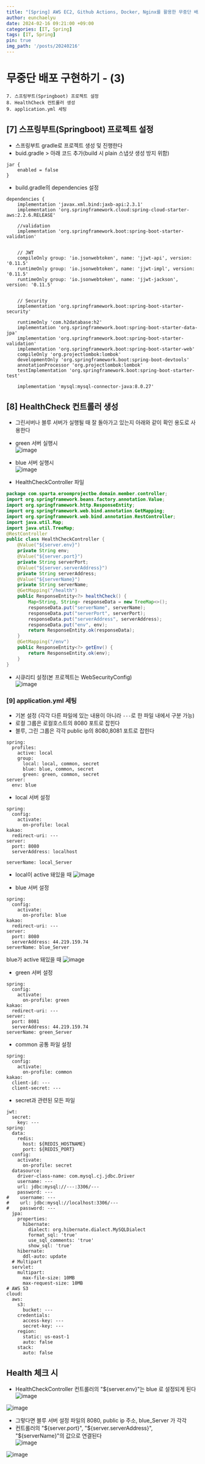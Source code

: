 ```yaml
---
title: "[Spring] AWS EC2, Github Actions, Docker, Nginx를 활용한 무중단 배포(3)"
author: eunchaelyu
date: 2024-02-16 09:21:00 +09:00
categories: [IT, Spring]
tags: [IT, Spring]
pin: true
img_path: '/posts/20240216'
---
```


# 무중단 배포 구현하기 - (3)     
    7. 스프링부트(Springboot) 프로젝트 설정      
    8. HealthCheck 컨트롤러 생성  
    9. application.yml 세팅    

                  

## [7] 스프링부트(Springboot) 프로젝트 설정      
- 스프링부트 gradle로 프로젝트 생성 및 진행한다          
- buid.gradle > 아래 코드 추가(build 시 plain 스냅샷 생성 방지 위함)            
```
jar {
	enabled = false
}
```

- build.gradle의 dependencies 설정        
```
dependencies {
	implementation 'javax.xml.bind:jaxb-api:2.3.1'
	implementation 'org.springframework.cloud:spring-cloud-starter-aws:2.2.6.RELEASE'

	//validation
	implementation 'org.springframework.boot:spring-boot-starter-validation'


	// JWT
	compileOnly group: 'io.jsonwebtoken', name: 'jjwt-api', version: '0.11.5'
	runtimeOnly group: 'io.jsonwebtoken', name: 'jjwt-impl', version: '0.11.5'
	runtimeOnly group: 'io.jsonwebtoken', name: 'jjwt-jackson', version: '0.11.5'


	// Security
	implementation 'org.springframework.boot:spring-boot-starter-security'

	runtimeOnly 'com.h2database:h2'
	implementation 'org.springframework.boot:spring-boot-starter-data-jpa'
	implementation 'org.springframework.boot:spring-boot-starter-validation'
	implementation 'org.springframework.boot:spring-boot-starter-web'
	compileOnly 'org.projectlombok:lombok'
	developmentOnly 'org.springframework.boot:spring-boot-devtools'
	annotationProcessor 'org.projectlombok:lombok'
	testImplementation 'org.springframework.boot:spring-boot-starter-test'

	implementation 'mysql:mysql-connector-java:8.0.27'
```


## [8] HealthCheck 컨트롤러 생성
- 그린서버나 블루 서버가 실행될 때 잘 돌아가고 있는지 아래와 같이 확인 용도로 사용한다    
- green 서버 실행시    
![image](https://github.com/eunchaelyu/eunchaelyu.github.io/assets/119996957/d5f0de42-400f-409d-a71d-b6136aeb4e20)    

- blue 서버 실행시    
![image](https://github.com/eunchaelyu/eunchaelyu.github.io/assets/119996957/de06d9b5-567d-4a43-883a-da97f7b05093)    

- HealthCheckController 파일           
```java      
package com.sparta.eroomprojectbe.domain.member.controller;
import org.springframework.beans.factory.annotation.Value;
import org.springframework.http.ResponseEntity;
import org.springframework.web.bind.annotation.GetMapping;
import org.springframework.web.bind.annotation.RestController;
import java.util.Map;
import java.util.TreeMap;
@RestController
public class HealthCheckController {
    @Value("${server.env}")
    private String env;
    @Value("${server.port}")
    private String serverPort;
    @Value("${server.serverAddress}")
    private String serverAddress;
    @Value("${serverName}")
    private String serverName;
    @GetMapping("/health")
    public ResponseEntity<?> healthCheck() {
        Map<String, String> responseData = new TreeMap<>();
        responseData.put("serverName", serverName);
        responseData.put("serverPort", serverPort);
        responseData.put("serverAddress", serverAddress);
        responseData.put("env", env);
        return ResponseEntity.ok(responseData);
    }
    @GetMapping("/env")
    public ResponseEntity<?> getEnv() {
        return ResponseEntity.ok(env);
    }
}
```      
- 시큐리티 설정(본 프로젝트는 WebSecurityConfig)        
![image](https://github.com/eunchaelyu/eunchaelyu.github.io/assets/119996957/fe2b77ca-599b-4452-bcea-8e5e53771bcc)    

  

### [9] application.yml 세팅 
- 기본 설정 (각각 다른 파일에 있는 내용이 아니라 ``---``로 한 파일 내에서 구분 가능)    
- 로컬 그룹은 로컬호스트의 8080 포트로 잡힌다            
- 블루, 그린 그룹은 각각 public ip의 8080,8081 포트로 잡힌다              
```           
spring:
  profiles:
    active: local
    group:
      local: local, common, secret
      blue: blue, common, secret
      green: green, common, secret
server:
  env: blue
```     


- local 서버 설정      
```      
spring:
  config:
    activate:
      on-profile: local
kakao:
  redirect-uri: ---
server:
  port: 8080
  serverAddress: localhost

serverName: local_Server
```

- local이 active 돼있을 때
![image](https://github.com/eunchaelyu/eunchaelyu.github.io/assets/119996957/932b82bc-6412-41f6-935e-2b9737f41aca)   


- blue 서버 설정
  
```     
spring:
  config:
    activate:
      on-profile: blue
kakao:
  redirect-uri: ---
server:
  port: 8080
  serverAddress: 44.219.159.74
serverName: blue_Server
```


blue가 active 돼있을 때 
![image](https://github.com/eunchaelyu/eunchaelyu.github.io/assets/119996957/6e03a124-4b25-40b7-ae53-28a868671911)    


- green 서버 설정
  
```     
spring:
  config:
    activate:
      on-profile: green
kakao:
  redirect-uri: ---
server:
  port: 8081
  serverAddress: 44.219.159.74
serverName: green_Server
```


- common 공통 파일 설정    

```      
spring:
  config:
    activate:
      on-profile: common
kakao:
  client-id: ---
  client-secret: ---
```    


- secret과 관련된 모든 파일       
 
```           
jwt:
  secret:
    key: ---
spring:
  data:
    redis:
      host: ${REDIS_HOSTNAME}
      port: ${REDIS_PORT}
  config:
    activate:
      on-profile: secret
  datasource:
    driver-class-name: com.mysql.cj.jdbc.Driver
    username: ---
    url: jdbc:mysql://---:3306/---
    password: ---
#    username: ---
#    url: jdbc:mysql://localhost:3306/---
#    password: ---
  jpa:
    properties:
      hibernate:
        dialect: org.hibernate.dialect.MySQLDialect
        format_sql: 'true'
        use_sql_comments: 'true'
        show_sql: 'true'
    hibernate:
      ddl-auto: update
  # Multipart
  servlet:
    multipart:
      max-file-size: 10MB
      max-request-size: 10MB
# AWS S3
cloud:
  aws:
    s3:
      bucket: ---
    credentials:
      access-key: ---
      secret-key: ---
    region:
      static: us-east-1
      auto: false
    stack:
      auto: false
```        

## Health 체크 시   
- HealthCheckController 컨트롤러의 "${server.env}"는 blue 로 설정되게 된다    
![image](https://github.com/eunchaelyu/eunchaelyu.github.io/assets/119996957/ffefa5ad-7751-4919-81e4-684250b58a4e)     
       
![image](https://github.com/eunchaelyu/eunchaelyu.github.io/assets/119996957/ac7d3894-4351-44f8-9dd4-a275b25ceced)  
             

- 그렇다면 블루 서버 설정 파일의 8080, public ip 주소, blue_Server 가 각각       
- 컨트롤러의 "${server.port}",  "${server.serverAddress}", "${serverName}"의 값으로 연결된다    
![image](https://github.com/eunchaelyu/eunchaelyu.github.io/assets/119996957/1668b1fc-19a4-4557-b231-7695e5422c90)  
      
![image](https://github.com/eunchaelyu/eunchaelyu.github.io/assets/119996957/f05c42d8-c8a4-4a20-b4c2-597a590003e4)





